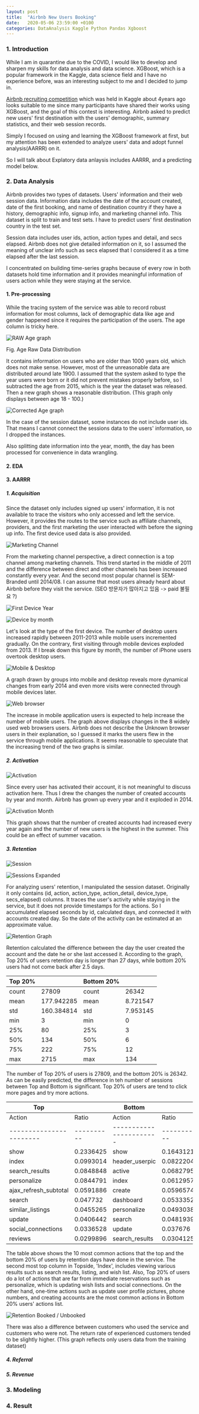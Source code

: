 ```yaml
---
layout: post
title:  "Airbnb New Users Booking"
date:   2020-05-06 23:59:00 +0100
categories: DataAnalysis Kaggle Python Pandas Xgboost
---
```


### 1. Introduction

While I am in quarantine due to the COVID, I would like to develop and sharpen my skills for data analysis and data science. XGBoost, which is a popular framework in the Kaggle, data science field and I have no experience before, was an interesting subject to me and I decided to jump in.

[Airbnb recruiting competition](https://www.kaggle.com/c/airbnb-recruiting-new-user-bookings/overview) which was held in Kaggle about 4years ago looks suitable to me since many participants have shared their works using XGBoost, and the goal of this contest is interesting. Airbnb asked to predict new users' first destination with the users' demographic, summary statistics, and their web session records.

Simply I focused on using and learning the XGBoost framework at first, but my attention has been extended to analyze users' data and adopt funnel analysis(AARRR) on it. 

So I will talk about Explatory data anlaysis includes AARRR, and a predicting model below.

### 2. Data Analysis

Airbnb provides two types of datasets. Users' information and their web session data. Information data includes the date of the account created, date of the first booking, and name of destination country if they have a history, demographic info, signup info, and marketing channel info. This dataset is split to train and test sets. I have to predict users' first destination country in the test set.

Session data includes user ids, action, action types and detail, and secs elapsed. Airbnb does not give detailed information on it, so I assumed the meaning of unclear info such as secs elapsed that I considered it as a time elapsed after the last session.

I concentrated on building time-series graphs because of every row in both datasets hold time information and it provides meaningful information of users action while they were staying at the service.

#### 1. Pre-processing

While the tracing system of the service was able to record robust information for most columns, lack of demographic data like age and gender happened since it requires the participation of the users. The age column is tricky here.

![RAW Age graph](https://i.imgur.com/IZ1SosX.png)

Fig. Age Raw Data Distribution

It contains information on users who are older than 1000 years old, which does not make sense. However, most of the unreasonable data are distributed around late 1900. I assumed that the system asked to type the year users were born or it did not prevent mistakes properly before, so I subtracted the age from 2015, which is the year the dataset was released. Then a new graph shows a reasonable distribution. (This graph only displays between age 18 - 100.)

![Corrected Age graph](https://i.imgur.com/BKejBd3.png)


In the case of the session dataset, some instances do not include user ids. That means I cannot connect the sessions data to the users' information, so I dropped the instances.

Also splitting date information into the year, month, the day has been processed for convenience in data wrangling. 

#### 2. EDA

#### 3. AARRR

##### 1. Acquisition

Since the dataset only includes signed up users' information, it is not available to trace the visitors who only accessed and left the service. However, it provides the routes to the service such as affiliate channels, providers, and the first marketing the user interacted with before the signing up info. The first device used data is also provided.

![Marketing Channel](https://i.imgur.com/6i6UJrZ.png)

From the marketing channel perspective, a direct connection is a top channel among marketing channels. This trend started in the middle of 2011 and the difference between direct and other channels has been increased constantly every year. And the second most popular channel is SEM-Branded until 2014/08. I can assume that most users already heard about Airbnb before they visit the service. (SEO 방문자가 많아지고 있음 -> paid 불필요 ?)

![First Device Year](https://i.imgur.com/DCuC0uD.png)

![Device by month](https://i.imgur.com/dpOUx6Z.png)

Let's look at the type of the first device. The number of desktop users increased rapidly between 2011-2013 while mobile users incremented gradually. On the contrary, first visiting through mobile devices exploded from 2013. If I break down this figure by month, the number of iPhone users overtook desktop users.

![Mobile & Desktop](https://i.imgur.com/Kfs3oUu.png)

A graph drawn by groups into mobile and desktop reveals more dynamical changes from early 2014 and even more visits were connected through mobile devices later. 

![Web browser](https://i.imgur.com/6W2wspZ.png)

The increase in mobile application users is expected to help increase the number of mobile users. The graph above displays changes in the 8 widely used web browsers users. Airbnb does not describe the Unknown browser users in their explanation, so I guessed it marks the users flew in the service through mobile applications. It seems reasonable to speculate that the increasing trend of the two graphs is similar.

##### 2. Activation

![Activation](https://i.imgur.com/uVVhRl0.png)

Since every user has activated their account, it is not meaningful to discuss activation here. Thus I drew the changes the number of created accounts by year and month. Airbnb has grown up every year and it exploded in 2014. 

![Activation Month](https://i.imgur.com/jH1wgiL.png)

This graph shows that the number of created accounts had increased every year again and the number of new users is the highest in the summer. This could be an effect of summer vacation. 


##### 3. Retention

![Session](https://i.imgur.com/RyDwWoq.png)


![Sessions Expanded](https://i.imgur.com/bCh4sra.png)

For analyzing users' retention, I manipulated the session dataset. Originally it only contains (id, action, action_type, action_detail, device_type, secs_elapsed) columns. It traces the user's activity while staying in the service, but it does not provide timestamps for the actions. So I accumulated elapsed seconds by id, calculated days, and connected it with accounts created day. So the date of the activity can be estimated at an approximate value.

![Retention Graph](https://i.imgur.com/iCScIRi.png)

Retention calculated the difference between the day the user created the account and the date he or she last accessed it. According to the graph, Top 20% of users retention day is longer than 27 days, while bottom 20% users had not come back after 2.5 days. 

| Top 20%     |            | Bottom 20%  |          |
|-------------|------------|-------------|----------|
| count       | 27809      | count       | 26342    |
| mean        | 177.942285 | mean        | 8.721547 |
| std         | 160.384814 | std         | 7.953145 |
| min         | 3          | min         | 0        |
| 25%         | 80         | 25%         | 3        |
| 50%         | 134        | 50%         | 6        |
| 75%         | 222        | 75%         | 12       |
| max         | 2715       | max         | 134      |

The number of Top 20% of users is 27809, and the bottom 20% is 26342. As can be easily predicted, the difference in teh number of sessions between Top and Bottom is significant. Top 20% of users are tend to click more pages and try more actions.

| Top                   |          | Bottom                |          |
|-----------------------|----------|-----------------------|----------|
| Action                | Ratio    | Action                | Ratio    |
|-----------------------|----------|-----------------------|----------|
| show                  | 0.2336425| show                  | 0.1643121|
| index                 | 0.0993014| header_userpic        | 0.0822204|
| search_results        | 0.0848848| active                | 0.0682795|
| personalize           | 0.0844791| index                 | 0.0612957|
| ajax_refresh_subtotal | 0.0591886| create                | 0.0596574|
| search                | 0.047732 | dashboard             | 0.0533352|
| similar_listings      | 0.0455265| personalize           | 0.0493038|
| update                | 0.0406442| search                | 0.0481939|
| social_connections    | 0.0336528| update                | 0.037676 |
| reviews               | 0.0299896| search_results        | 0.0304125|

The table above shows the 10 most common actions that the top and the bottom 20% of users by retention days have done in the service. The second most top column in Topside, 'Index', includes viewing various results such as search results, listing, and wish list. Also, Top 20% of users do a lot of actions that are far from immediate reservations such as personalize, which is updating wish lists and social connections. On the other hand, one-time actions such as update user profile pictures, phone numbers, and creating accounts are the most common actions in Bottom 20% users' actions list. 

![Retention Booked / Unbooked](https://i.imgur.com/s56n98z.png)

There was also a difference between customers who used the service and customers who were not. The return rate of experienced customers tended to be slightly higher. (This graph reflects only users data from the  training dataset)


##### 4. Referral

##### 5. Revenue


### 3. Modeling

### 4. Result

